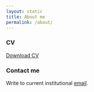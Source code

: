 ```yaml
---
layout: static
title: About me
permalink: /about/
---
```


### CV

[Download CV](images/CV.pdf)

### Contact me

Write to current institutional [email](mailto:mihaly.koltai@curie.fr).
